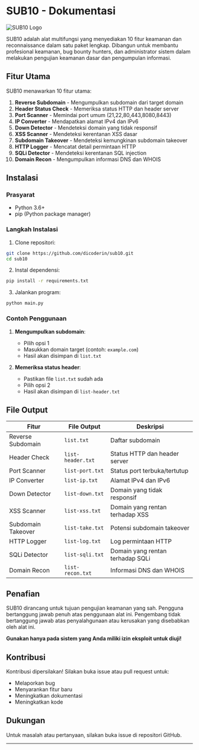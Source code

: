 # SUB10 - Dokumentasi

![SUB10 Logo](https://i.imgur.com/gSPsw4r.jpeg)

SUB10 adalah alat multifungsi yang menyediakan 10 fitur keamanan dan reconnaissance dalam satu paket lengkap. Dibangun untuk membantu profesional keamanan, bug bounty hunters, dan administrator sistem dalam melakukan pengujian keamanan dasar dan pengumpulan informasi.

## Fitur Utama

SUB10 menawarkan 10 fitur utama:

1. **Reverse Subdomain** - Mengumpulkan subdomain dari target domain
2. **Header Status Check** - Memeriksa status HTTP dan header server
3. **Port Scanner** - Memindai port umum (21,22,80,443,8080,8443)
4. **IP Converter** - Mendapatkan alamat IPv4 dan IPv6
5. **Down Detector** - Mendeteksi domain yang tidak responsif
6. **XSS Scanner** - Mendeteksi kerentanan XSS dasar
7. **Subdomain Takeover** - Mendeteksi kemungkinan subdomain takeover
8. **HTTP Logger** - Mencatat detail permintaan HTTP
9. **SQLi Detector** - Mendeteksi kerentanan SQL injection
10. **Domain Recon** - Mengumpulkan informasi DNS dan WHOIS

## Instalasi

### Prasyarat
- Python 3.6+
- pip (Python package manager)

### Langkah Instalasi
1. Clone repositori:
```bash
git clone https://github.com/dicoderin/sub10.git
cd sub10
```

2. Instal dependensi:
```bash
pip install -r requirements.txt
```

3. Jalankan program:
```bash
python main.py
```

### Contoh Penggunaan
1. **Mengumpulkan subdomain**:
   - Pilih opsi 1
   - Masukkan domain target (contoh: `example.com`)
   - Hasil akan disimpan di `list.txt`

2. **Memeriksa status header**:
   - Pastikan file `list.txt` sudah ada
   - Pilih opsi 2
   - Hasil akan disimpan di `list-header.txt`

## File Output

| Fitur | File Output | Deskripsi |
|-------|-------------|-----------|
| Reverse Subdomain | `list.txt` | Daftar subdomain |
| Header Check | `list-header.txt` | Status HTTP dan header server |
| Port Scanner | `list-port.txt` | Status port terbuka/tertutup |
| IP Converter | `list-ip.txt` | Alamat IPv4 dan IPv6 |
| Down Detector | `list-down.txt` | Domain yang tidak responsif |
| XSS Scanner | `list-xss.txt` | Domain yang rentan terhadap XSS |
| Subdomain Takeover | `list-take.txt` | Potensi subdomain takeover |
| HTTP Logger | `list-log.txt` | Log permintaan HTTP |
| SQLi Detector | `list-sqli.txt` | Domain yang rentan terhadap SQLi |
| Domain Recon | `list-recon.txt` | Informasi DNS dan WHOIS |

## Penafian

SUB10 dirancang untuk tujuan pengujian keamanan yang sah. Pengguna bertanggung jawab penuh atas penggunaan alat ini. Pengembang tidak bertanggung jawab atas penyalahgunaan atau kerusakan yang disebabkan oleh alat ini. 

**Gunakan hanya pada sistem yang Anda miliki izin eksploit untuk diuji!**

## Kontribusi

Kontribusi dipersilakan! Silakan buka issue atau pull request untuk:
- Melaporkan bug
- Menyarankan fitur baru
- Meningkatkan dokumentasi
- Meningkatkan kode

## Dukungan

Untuk masalah atau pertanyaan, silakan buka issue di repositori GitHub.

---
